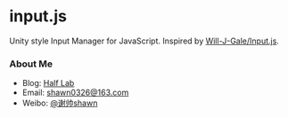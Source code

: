 input.js
=====================

Unity style Input Manager for JavaScript. Inspired by [Will-J-Gale/Input.js](https://github.com/Will-J-Gale/Input.js).

### About Me ###

* Blog: [Half Lab](http://www.halflab.me)
* Email: shawn0326@163.com
* Weibo: [@谢帅shawn](http://weibo.com/shawn0326)